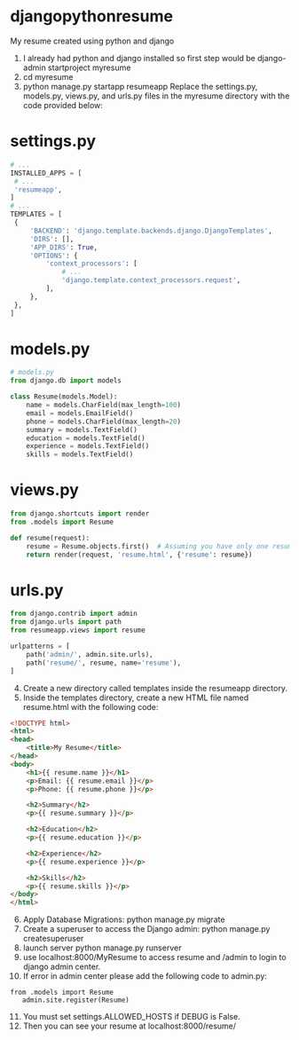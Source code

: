# djangopythonresume
My resume created using python and django
1. I already had python and django installed so first step would be django-admin startproject myresume 
2. cd myresume
3. python manage.py startapp resumeapp
Replace the settings.py, models.py, views.py, and urls.py files in the myresume directory with the code provided below:
# settings.py
```python
# ... 
INSTALLED_APPS = [
 # ...
 'resumeapp',
]
# ...
TEMPLATES = [
 {
     'BACKEND': 'django.template.backends.django.DjangoTemplates',
     'DIRS': [],
     'APP_DIRS': True,
     'OPTIONS': {
         'context_processors': [
             # ...
             'django.template.context_processors.request',
         ],
     },
 },
] 
```
# models.py
```python
# models.py
from django.db import models

class Resume(models.Model):
    name = models.CharField(max_length=100)
    email = models.EmailField()
    phone = models.CharField(max_length=20)
    summary = models.TextField()
    education = models.TextField()
    experience = models.TextField()
    skills = models.TextField()
```
# views.py
```python
from django.shortcuts import render
from .models import Resume

def resume(request):
    resume = Resume.objects.first()  # Assuming you have only one resume instance
    return render(request, 'resume.html', {'resume': resume})
```
# urls.py
```python
from django.contrib import admin
from django.urls import path
from resumeapp.views import resume

urlpatterns = [
    path('admin/', admin.site.urls),
    path('resume/', resume, name='resume'),
]
```

4. Create a new directory called templates inside the resumeapp directory.
5. Inside the templates directory, create a new HTML file named resume.html with the following code:

```HTML
<!DOCTYPE html>
<html>
<head>
    <title>My Resume</title>
</head>
<body>
    <h1>{{ resume.name }}</h1>
    <p>Email: {{ resume.email }}</p>
    <p>Phone: {{ resume.phone }}</p>

    <h2>Summary</h2>
    <p>{{ resume.summary }}</p>

    <h2>Education</h2>
    <p>{{ resume.education }}</p>

    <h2>Experience</h2>
    <p>{{ resume.experience }}</p>

    <h2>Skills</h2>
    <p>{{ resume.skills }}</p>
</body>
</html>
```
6. Apply Database Migrations: python manage.py migrate
7. Create a superuser to access the Django admin: python manage.py createsuperuser
8. launch server python manage.py runserver
9. use localhost:8000/MyResume to access resume and /admin to login to django admin center. 
10. If error in admin center please add the following code to admin.py: 

```
from .models import Resume 
   admin.site.register(Resume)
   ```
11.  You must set settings.ALLOWED_HOSTS if DEBUG is False.
12.  Then you can see your resume at localhost:8000/resume/


